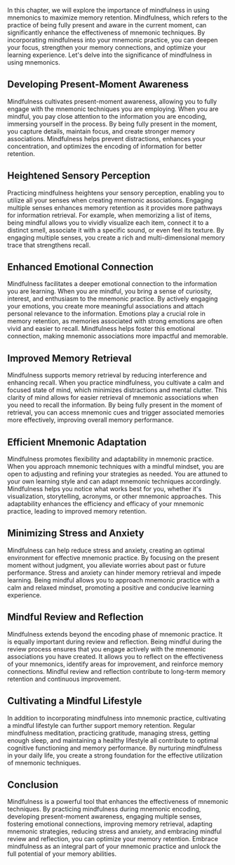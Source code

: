 
In this chapter, we will explore the importance of mindfulness in using mnemonics to maximize memory retention. Mindfulness, which refers to the practice of being fully present and aware in the current moment, can significantly enhance the effectiveness of mnemonic techniques. By incorporating mindfulness into your mnemonic practice, you can deepen your focus, strengthen your memory connections, and optimize your learning experience. Let's delve into the significance of mindfulness in using mnemonics.

## Developing Present-Moment Awareness

Mindfulness cultivates present-moment awareness, allowing you to fully engage with the mnemonic techniques you are employing. When you are mindful, you pay close attention to the information you are encoding, immersing yourself in the process. By being fully present in the moment, you capture details, maintain focus, and create stronger memory associations. Mindfulness helps prevent distractions, enhances your concentration, and optimizes the encoding of information for better retention.

## Heightened Sensory Perception

Practicing mindfulness heightens your sensory perception, enabling you to utilize all your senses when creating mnemonic associations. Engaging multiple senses enhances memory retention as it provides more pathways for information retrieval. For example, when memorizing a list of items, being mindful allows you to vividly visualize each item, connect it to a distinct smell, associate it with a specific sound, or even feel its texture. By engaging multiple senses, you create a rich and multi-dimensional memory trace that strengthens recall.

## Enhanced Emotional Connection

Mindfulness facilitates a deeper emotional connection to the information you are learning. When you are mindful, you bring a sense of curiosity, interest, and enthusiasm to the mnemonic practice. By actively engaging your emotions, you create more meaningful associations and attach personal relevance to the information. Emotions play a crucial role in memory retention, as memories associated with strong emotions are often vivid and easier to recall. Mindfulness helps foster this emotional connection, making mnemonic associations more impactful and memorable.

## Improved Memory Retrieval

Mindfulness supports memory retrieval by reducing interference and enhancing recall. When you practice mindfulness, you cultivate a calm and focused state of mind, which minimizes distractions and mental clutter. This clarity of mind allows for easier retrieval of mnemonic associations when you need to recall the information. By being fully present in the moment of retrieval, you can access mnemonic cues and trigger associated memories more effectively, improving overall memory performance.

## Efficient Mnemonic Adaptation

Mindfulness promotes flexibility and adaptability in mnemonic practice. When you approach mnemonic techniques with a mindful mindset, you are open to adjusting and refining your strategies as needed. You are attuned to your own learning style and can adapt mnemonic techniques accordingly. Mindfulness helps you notice what works best for you, whether it's visualization, storytelling, acronyms, or other mnemonic approaches. This adaptability enhances the efficiency and efficacy of your mnemonic practice, leading to improved memory retention.

## Minimizing Stress and Anxiety

Mindfulness can help reduce stress and anxiety, creating an optimal environment for effective mnemonic practice. By focusing on the present moment without judgment, you alleviate worries about past or future performance. Stress and anxiety can hinder memory retrieval and impede learning. Being mindful allows you to approach mnemonic practice with a calm and relaxed mindset, promoting a positive and conducive learning experience.

## Mindful Review and Reflection

Mindfulness extends beyond the encoding phase of mnemonic practice. It is equally important during review and reflection. Being mindful during the review process ensures that you engage actively with the mnemonic associations you have created. It allows you to reflect on the effectiveness of your mnemonics, identify areas for improvement, and reinforce memory connections. Mindful review and reflection contribute to long-term memory retention and continuous improvement.

## Cultivating a Mindful Lifestyle

In addition to incorporating mindfulness into mnemonic practice, cultivating a mindful lifestyle can further support memory retention. Regular mindfulness meditation, practicing gratitude, managing stress, getting enough sleep, and maintaining a healthy lifestyle all contribute to optimal cognitive functioning and memory performance. By nurturing mindfulness in your daily life, you create a strong foundation for the effective utilization of mnemonic techniques.

## Conclusion

Mindfulness is a powerful tool that enhances the effectiveness of mnemonic techniques. By practicing mindfulness during mnemonic encoding, developing present-moment awareness, engaging multiple senses, fostering emotional connections, improving memory retrieval, adapting mnemonic strategies, reducing stress and anxiety, and embracing mindful review and reflection, you can optimize your memory retention. Embrace mindfulness as an integral part of your mnemonic practice and unlock the full potential of your memory abilities.
